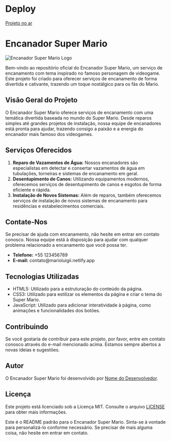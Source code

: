 <h1> Deploy </h1>
<a href="https://marioluigii.netlify.app/"> Projeto no ar </a>

<h1>Encanador Super Mario</h1>

<img src="https://marioluigii.netlify.app/images/logo.png" alt="Encanador Super Mario Logo">

<p>Bem-vindo ao repositório oficial do Encanador Super Mario, um serviço de encanamento com tema inspirado no famoso
personagem de videogame. Este projeto foi criado para oferecer serviços de encanamento de forma divertida e
cativante, trazendo um toque nostálgico para os fãs do Mario.</p>

<h2>Visão Geral do Projeto</h2>

<p>O Encanador Super Mario oferece serviços de encanamento com uma temática divertida baseada no mundo do Super Mario.
Desde reparos simples até grandes projetos de instalação, nossa equipe de encanadores está pronta para ajudar,
trazendo consigo a paixão e a energia do encanador mais famoso dos videogames.</p>

<h2>Serviços Oferecidos</h2>

<ol>
<li><strong>Reparo de Vazamentos de Água:</strong> Nossos encanadores são especialistas em detectar e consertar
vazamentos de água em tubulações, torneiras e sistemas de encanamento em geral.</li>
<li><strong>Desentupimento de Canos:</strong> Utilizando equipamentos modernos, oferecemos serviços de
desentupimento de canos e esgotos de forma eficiente e rápida.</li>
<li><strong>Instalação de Novos Sistemas:</strong> Além de reparos, também oferecemos serviços de instalação de
novos sistemas de encanamento para residências e estabelecimentos comerciais.</li>
</ol>
<h2>Contate-Nos</h2>

<p>Se precisar de ajuda com encanamento, não hesite em entrar em contato conosco. Nossa equipe está à disposição para
ajudar com qualquer problema relacionado a encanamento que você possa ter.</p>
<ul>
<li><strong>Telefone:</strong> +55 123456789</li>
<li><strong>E-mail:</strong> contato@marioluigii.netlify.app</li>
</ul>

<h2>Tecnologias Utilizadas</h2>

<ul>
<li>HTML5: Utilizado para a estruturação do conteúdo da página.</li>
<li>CSS3: Utilizado para estilizar os elementos da página e criar o tema do Super Mario.</li>
<li>JavaScript: Utilizado para adicionar interatividade à página, como animações e funcionalidades dos botões.
</li>
</ul>

<h2>Contribuindo</h2>

<p>Se você gostaria de contribuir para este projeto, por favor, entre em contato conosco através do e-mail mencionado
acima. Estamos sempre abertos a novas ideias e sugestões.</p>

<h2>Autor</h2>

<p>O Encanador Super Mario foi desenvolvido por <a href="https://github.com/seu-usuario">Nome do Desenvolvedor</a>.
</p>

<h2>Licença</h2>

<p>Este projeto está licenciado sob a Licença MIT. Consulte o arquivo <a href="LICENSE">LICENSE</a> para obter mais
informações.</p>

<p>Este é o README padrão para o Encanador Super Mario. Sinta-se à vontade para personalizá-lo conforme necessário.
Se precisar de mais alguma coisa, não hesite em entrar em contato.</p>
